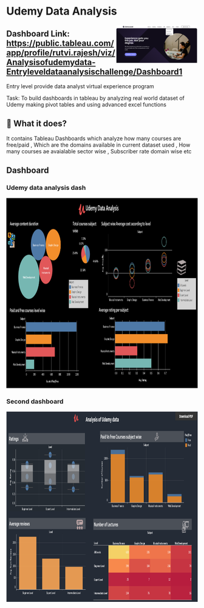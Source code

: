 # Udemy Data Analysis

<img src="https://github.com/rutvi14/Dashboards/blob/main/assests/entrylevel.PNG" height="100" align="right" />


## Dashboard Link: https://public.tableau.com/app/profile/rutvi.rajesh/viz/Analysisofudemydata-Entryleveldataanalysischallenge/Dashboard1

Entry level provide data analyst virtual experience program 

Task: To build dashboards in tableau by analyzing real world dataset of Udemy making pivot tables and using advanced excel functions 

## 🤔 What it does?

It contains Tableau Dashboards which analyze how many courses are free/paid , Which are the domains available in current dataset used , How many courses ae avaialable sector wise , Subscriber rate domain wise etc 


## Dashboard

### Udemy data analysis dash

<img src="https://github.com/rutvi14/Dashboards/blob/main/assests/dash1.PNG" height="500px"/>



### Second dashboard

<img src="https://github.com/rutvi14/Dashboards/blob/main/assests/dash2.PNG" height="500px"/>


